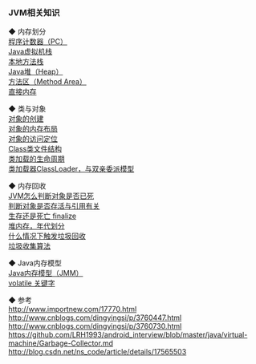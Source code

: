 ### JVM相关知识

◆ 内存划分  
[程序计数器（PC）](memory/Memory_PC.md)  
[Java虚拟机栈](memory/Memory_Stack.md)    
[本地方法栈](memory/Memory_Native_Stack.md)  
[Java堆（Heap）](memory/Memory_Heap.md)    
[方法区（Method Area）](memory/Memory_MethodArea.md)  
[直接内存](memory/Memory_DirectMemory.md)  


◆ 类与对象  
[对象的创建](class_loader/Class_CreateObject.md)  
[对象的内存布局](class_loader/Class_ObjectInfo.md)  
[对象的访问定位](class_loader/Class_ObjectAccessLocation.md)  
[Class类文件结构](class_file_structure/ClassFileStructure.md)    
[类加载的生命周期](class_load_lifecye/ClassLoadLifecye.md)  
[类加载器ClassLoader，与双亲委派模型](class_loader/ClassLoader.md)      


◆ 内存回收  
[JVM怎么判断对象是否已死](GC/GC_ClassLifecycle.md)  
[判断对象是否存活与引用有关](GC/GC_Reference.md)   
[生存还是死亡 finalize](GC/GC_finalize.md)  
[堆内存，年代划分](memory/Memory_Generation.md)  
[什么情况下触发垃圾回收](GC/GC_Trigger.md)  
[垃圾收集算法](GC/GC_Garbage_Collector.md)   


◆ Java内存模型  
[Java内存模型（JMM）](jvm_library/jmm_basic_concept.md)  
[volatile 关键字](jvm_library/volatile.md)  


◆ 参考  
http://www.importnew.com/17770.html  
http://www.cnblogs.com/dingyingsi/p/3760447.html  
http://www.cnblogs.com/dingyingsi/p/3760730.html  
https://github.com/LRH1993/android_interview/blob/master/java/virtual-machine/Garbage-Collector.md  
http://blog.csdn.net/ns_code/article/details/17565503  

